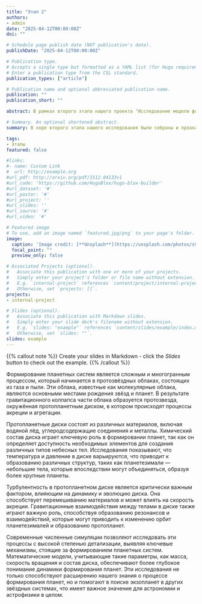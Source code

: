 ```yaml
---
title: "Этап 2"
authors:
- admin
date: "2025-04-12T00:00:00Z"
doi: ""

# Schedule page publish date (NOT publication's date).
publishDate: "2025-04-12T00:00:00Z"

# Publication type.
# Accepts a single type but formatted as a YAML list (for Hugo requirements).
# Enter a publication type from the CSL standard.
publication_types: ["article"]

# Publication name and optional abbreviated publication name.
publication: ""
publication_short: ""

abstract: В рамках второго этапа нашего проекта "Исследование модели формирования планетной системы на основе теоретического анализа и численного моделирования" была проведена комплексная работа, направленная на изучение основополагающих процессов, способствующих образованию планет и их спутников. Основное внимание уделялось теоретическому анализу существующих моделей формирования планетных систем, а также разработке новых математических подходов, позволяющих более точно описывать динамику и эволюцию протопланетных дисков.

# Summary. An optional shortened abstract.
summary: В ходе второго этапа нашего исследования были собраны и проанализированы данные о физических и химических условиях в протозвёздных облаках, а также о взаимодействиях между различными компонентами диска. Используя численные симуляции, мы смогли визуализировать процессы акреции и агрегации материалов, что позволило выявить ключевые факторы, влияющие на формирование планет. Результаты симуляций подтвердили теоретические предположения о значении турбулентности и гравитационных взаимодействий в процессе формирования планет. На данном этапе также была разработана первая версия математической модели, учитывающей множество переменных, таких как масса, скорость вращения и состав протопланетного диска. Эта модель будет служить основой для дальнейших исследований и позволит более глубоко понять механизмы, стоящие за образованием планетных систем. Мы уверены, что результаты первого этапа закладывают прочный фундамент для дальнейших исследований и помогут в разработке более сложных моделей, которые будут учитывать взаимодействие множества факторов на более поздних этапах формирования планет. В заключение, первый этап нашего исследования продемонстрировал значительный прогресс в понимании процессов формирования планетных систем и открыл новые перспективы для дальнейших исследований в этой области. Мы с нетерпением ждем возможности продолжить работу и углубить наши знания о формировании планет в контексте различных звездных систем. 

tags:
- Этапы
featured: false

#links:
#- name: Custom Link
#  url: http://example.org
#url_pdf: http://arxiv.org/pdf/1512.04133v1
#url_code: 'https://github.com/HugoBlox/hugo-blox-builder'
#url_dataset: '#'
#url_poster: '#'
#url_project: ''
#url_slides: ''
#url_source: '#'
#url_video: '#'

# Featured image
# To use, add an image named `featured.jpg/png` to your page's folder. 
image:
  caption: 'Image credit: [**Unsplash**](https://unsplash.com/photos/s9CC2SKySJM)'
  focal_point: ""
  preview_only: false

# Associated Projects (optional).
#   Associate this publication with one or more of your projects.
#   Simply enter your project's folder or file name without extension.
#   E.g. `internal-project` references `content/project/internal-project/index.md`.
#   Otherwise, set `projects: []`.
projects:
- internal-project

# Slides (optional).
#   Associate this publication with Markdown slides.
#   Simply enter your slide deck's filename without extension.
#   E.g. `slides: "example"` references `content/slides/example/index.md`.
#   Otherwise, set `slides: ""`.
slides: example
---
```


{{% callout note %}}
Create your slides in Markdown - click the *Slides* button to check out the example.
{{% /callout %}}

Формирование планетных систем является сложным и многогранным процессом, который начинается в протозвёздных облаках, состоящих из газа и пыли. Эти облака, известные как молекулярные облака, являются основными местами рождения звёзд и планет. В результате гравитационного коллапса части облака образуется протозвезда, окружённая протопланетным диском, в котором происходят процессы акреции и агрегации.

Протопланетные диски состоят из различных материалов, включая водяной лёд, углеродсодержащие соединения и металлы. Химический состав диска играет ключевую роль в формировании планет, так как он определяет доступность необходимых элементов для создания различных типов небесных тел. Исследования показывают, что температура и давление в диске варьируются, что приводит к образованию различных структур, таких как планетезимали — небольшие тела, которые впоследствии могут объединяться, образуя более крупные планеты.

Турбулентность в протопланетном диске является критически важным фактором, влияющим на динамику и эволюцию диска. Она способствует перемешиванию материалов и может влиять на скорость акреции. Гравитационные взаимодействия между телами в диске также играют важную роль, способствуя образованию резонансов и взаимодействий, которые могут приводить к изменению орбит планетезималей и образованию протопланет.

Современные численные симуляции позволяют исследовать эти процессы с высокой степенью детализации, выявляя ключевые механизмы, стоящие за формированием планетных систем. Математические модели, учитывающие такие параметры, как масса, скорость вращения и состав диска, обеспечивают более глубокое понимание динамики формирования планет. Эти исследования не только способствуют расширению нашего знания о процессе формирования планет, но и помогают в поиске экзопланет в других звёздных системах, что имеет важное значение для астрономии и астрофизики в целом. 
